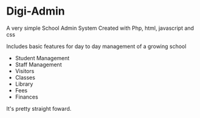 # Digi-Admin
A very simple School Admin System Created with Php, html, javascript and css 

Includes basic features for day to day management of a growing school
- Student Management
- Staff Management
- Visitors 
- Classes
- Library
- Fees
- Finances

It's pretty straight foward.

